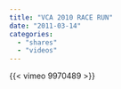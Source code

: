 ```yaml
---
title: "VCA 2010 RACE RUN"
date: "2011-03-14"
categories:
  - "shares"
  - "videos"
---
```


{{< vimeo 9970489 >}}
